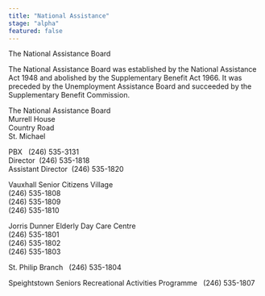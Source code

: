 ```yaml
---
title: "National Assistance"
stage: "alpha"
featured: false
---
```


The National Assistance Board

The National Assistance Board was established by the National Assistance Act 1948 and abolished by the Supplementary Benefit Act 1966. It was preceded by the Unemployment Assistance Board and succeeded by the Supplementary Benefit Commission.

The National Assistance Board  
Murrell House   
Country Road  
St. Michael

PBX   (246) 535-3131  
Director  (246) 535-1818  
Assistant Director  (246) 535-1820

Vauxhall Senior Citizens Village   
(246) 535-1808  
(246) 535-1809  
(246) 535-1810

Jorris Dunner Elderly Day Care Centre  
(246) 535-1801  
(246) 535-1802   
(246) 535-1803

St. Philip Branch   (246) 535-1804

Speightstown Seniors Recreational Activities Programme   (246) 535-1807